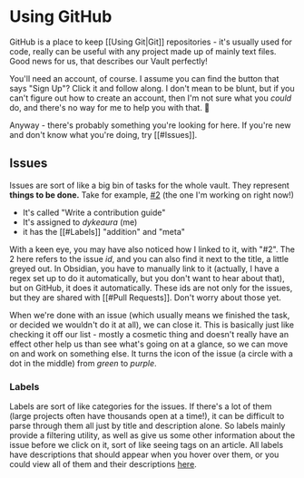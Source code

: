 # Using GitHub
GitHub is a place to keep [[Using Git|Git]] repositories - it's usually used for code, really can be useful with any project made up of mainly text files. Good news for us, that describes our Vault perfectly!

You'll need an account, of course. I assume you can find the button that says "Sign Up"? Click it and follow along. I don't mean to be blunt, but if you can't figure out how to create an account, then I'm not sure what you *could* do, and there's no way for me to help you with that. 🤷

Anyway - there's probably something you're looking for here. If you're new and don't know what you're doing, try [[#Issues]].

## Issues
Issues are sort of like a big bin of tasks for the whole vault. They represent **things to be done.** Take for example, [#2](https://github.com/dykeaura/issues/2) (the one I'm working on right now!) 
- It's called "Write a contribution guide" 
- It's assigned to *dykeaura* (me)
- it has the [[#Labels]] "addition" and "meta"

With a keen eye, you may have also noticed how I linked to it, with "#2". The 2 here refers to the issue *id*, and you can also find it next to the title, a little greyed out. In Obsidian, you have to manually link to it (actually, I have a regex set up to do it automatically, but you don't want to hear about that), but on GitHub, it does it automatically. These ids are not only for the issues, but they are shared with [[#Pull Requests]]. Don't worry about those yet.

When we're done with an issue (which usually means we finished the task, or decided we wouldn't do it at all), we can close it. This is basically just like checking it off our list - mostly a cosmetic thing and doesn't really have an effect other help us than see what's going on at a glance, so we can move on and work on something else. It turns the icon of the issue (a circle with a dot in the middle) from *green* to *purple*.

### Labels
Labels are sort of like categories for the issues. If there's a lot of them (large projects often have thousands open at a time!), it can be difficult to parse through them all just by title and description alone. So labels mainly provide a filtering utility, as well as give us some other information about the issue before we click on it, sort of like seeing tags on an article. All labels have descriptions that should appear when you hover over them, or you could view all of them and their descriptions [here](https://github.com/dykeaura/gaylor-vault/labels).